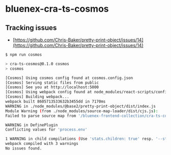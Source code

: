 # bluenex-cra-ts-cosmos

## Tracking issues

- [https://github.com/Chris-Baker/pretty-print-object/issues/14](https://github.com/Chris-Baker/pretty-print-object/issues/14)

```sh
$ npm run cosmos

> cra-ts-cosmos@0.1.0 cosmos
> cosmos

[Cosmos] Using cosmos config found at cosmos.config.json
[Cosmos] Serving static files from public
[Cosmos] See you at http://localhost:5000
[Cosmos] Using webpack config found at node_modules/react-scripts/config/webpack.config.js
[Cosmos] Building webpack...
webpack built 8605713533632b3455dd in 7170ms
WARNING in ./node_modules/@base2/pretty-print-object/dist/index.js
Module Warning (from ./node_modules/source-map-loader/dist/cjs.js):
Failed to parse source map from '/bluenex-frontend-collection/cra-ts-cosmos/node_modules/@base2/pretty-print-object/src/index.ts' file: Error: ENOENT: no such file or directory, open '/bluenex-frontend-collection/cra-ts-cosmos/node_modules/@base2/pretty-print-object/src/index.ts'

WARNING in DefinePlugin
Conflicting values for 'process.env'

1 WARNING in child compilations (Use 'stats.children: true' resp. '--stats-children' for more details)
webpack compiled with 3 warnings
No issues found.

```